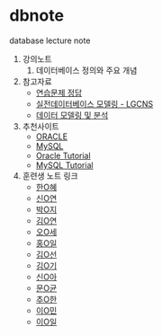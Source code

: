 # dbnote
database lecture note

1. 강의노트
   1. 데이터베이스 정의와 주요 개념
1. 참고자료
   - [연습문제 정답](./reference/answer.pdf)
   - [실전데이터베이스 모델링 - LGCNS](./reference/database_modeling_lgcns.pdf)
   - [데이터 모델링 및 분석](./reference/whitten.pdf)
1. 추천사이트
   - [ORACLE](http://www.oracle.com)
   - [MySQL](http://www.mysql.com)
   - [Oracle Tutorial](http://oracletutorial.org)
   - [MySQL Tutorial](http://mysqltutorial.org)
1. 훈련생 노트 링크
   - [한O혜](https://github.com/yvette02)
   - [신O연](https://github.com/yeon0997)
   - [박O지](https://github.com/GithubEunJi)
   - [김O연](https://github.com/thdus0912)
   - [오O세](https://github.com/ohjungse)
   - [홍O일](https://github.com/rabiit-hki007)
   - [김O선](https://github.com/Goldmankim1379)
   - [김O기](https://github.com/database-sql)
   - [신O아](https://github.com/psychology81)
   - [문O균](https://github.com/moondbcloud)
   - [추O한](https://github.com/changhan-chu)
   - [이O민](https://github.com/Pen-nek)
   - [이O일](https://github.com/CJSRKSQLDOSDPTM)
